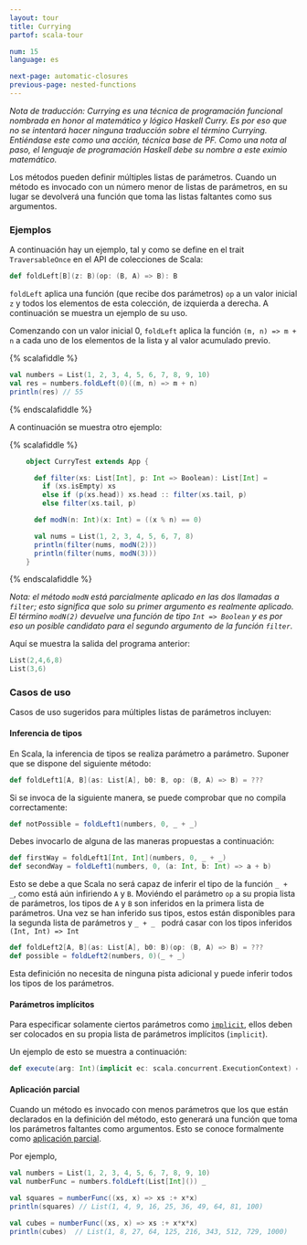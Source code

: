 ```yaml
---
layout: tour
title: Currying
partof: scala-tour

num: 15
language: es

next-page: automatic-closures
previous-page: nested-functions
---
```


_Nota de traducción: Currying es una técnica de programación funcional nombrada en honor al matemático y lógico Haskell Curry. Es por eso que no se intentará hacer ninguna traducción sobre el término Currying. Entiéndase este como una acción, técnica base de PF. Como una nota al paso, el lenguaje de programación Haskell debe su nombre a este eximio matemático._

Los métodos pueden definir múltiples listas de parámetros. Cuando un método es invocado con un número menor de listas de parámetros, en su lugar se devolverá una función que toma las listas faltantes como sus argumentos.

### Ejemplos

A continuación hay un ejemplo, tal y como se define en el trait `TraversableOnce` en el API de colecciones de Scala:

```scala mdoc:fail
def foldLeft[B](z: B)(op: (B, A) => B): B
```

`foldLeft` aplica una función (que recibe dos parámetros) `op` a un valor inicial `z` y todos los elementos de esta colección, de izquierda a derecha. A continuación se muestra un ejemplo de su uso.

Comenzando con un valor inicial 0, `foldLeft` aplica la función `(m, n) => m + n` a cada uno de los elementos de la lista y al valor acumulado previo.

{% scalafiddle %}
```scala mdoc
val numbers = List(1, 2, 3, 4, 5, 6, 7, 8, 9, 10)
val res = numbers.foldLeft(0)((m, n) => m + n)
println(res) // 55
```
{% endscalafiddle %}


A continuación se muestra otro ejemplo:

{% scalafiddle %}
```scala mdoc
    object CurryTest extends App {

      def filter(xs: List[Int], p: Int => Boolean): List[Int] =
        if (xs.isEmpty) xs
        else if (p(xs.head)) xs.head :: filter(xs.tail, p)
        else filter(xs.tail, p)

      def modN(n: Int)(x: Int) = ((x % n) == 0)

      val nums = List(1, 2, 3, 4, 5, 6, 7, 8)
      println(filter(nums, modN(2)))
      println(filter(nums, modN(3)))
    }
```
{% endscalafiddle %}

_Nota: el método `modN` está parcialmente aplicado en las dos llamadas a `filter`; esto significa que solo su primer argumento es realmente aplicado. El término `modN(2)` devuelve una función de tipo `Int => Boolean` y es por eso un posible candidato para el segundo argumento de la función `filter`._

Aquí se muestra la salida del programa anterior:

```scala mdoc
List(2,4,6,8)
List(3,6)
```

### Casos de uso

Casos de uso sugeridos para múltiples listas de parámetros incluyen:

#### Inferencia de tipos

En Scala, la inferencia de tipos se realiza parámetro a parámetro.
Suponer que se dispone del siguiente método:

```scala mdoc
def foldLeft1[A, B](as: List[A], b0: B, op: (B, A) => B) = ???
```

Si se invoca de la siguiente manera, se puede comprobar que no compila correctamente:

```scala mdoc:fail
def notPossible = foldLeft1(numbers, 0, _ + _)
```

Debes invocarlo de alguna de las maneras propuestas a continuación:

```scala mdoc
def firstWay = foldLeft1[Int, Int](numbers, 0, _ + _)
def secondWay = foldLeft1(numbers, 0, (a: Int, b: Int) => a + b)
```

Esto se debe a que Scala no será capaz de inferir el tipo de la función `_ + _`, como está aún infiriendo `A` y `B`.
Moviéndo el parámetro `op` a su propia lista de parámetros, los tipos de `A` y `B` son inferidos en la primera lista de parámetros.
Una vez se han inferido sus tipos, estos están disponibles para la segunda lista de parámetros y `_ + _ ` podrá casar con los tipos inferidos `(Int, Int) => Int`

```scala mdoc
def foldLeft2[A, B](as: List[A], b0: B)(op: (B, A) => B) = ???
def possible = foldLeft2(numbers, 0)(_ + _)
```

Esta definición no necesita de ninguna pista adicional y puede inferir todos los tipos de los parámetros.


#### Parámetros implícitos

Para especificar solamente ciertos parámetros como [`implicit`](https://docs.scala-lang.org/tour/implicit-parameters.html), ellos deben ser colocados en su propia lista de parámetros implícitos (`implicit`).

Un ejemplo de esto se muestra a continuación:

```scala mdoc
def execute(arg: Int)(implicit ec: scala.concurrent.ExecutionContext) = ???
```

#### Aplicación parcial

Cuando un método es invocado con menos parámetros que los que están declarados en la definición del método, esto generará una función que toma los parámetros faltantes como argumentos. Esto se conoce formalmente como [aplicación parcial](https://en.wikipedia.org/wiki/Partial_application).

Por ejemplo,

```scala mdoc:nest
val numbers = List(1, 2, 3, 4, 5, 6, 7, 8, 9, 10)
val numberFunc = numbers.foldLeft(List[Int]()) _

val squares = numberFunc((xs, x) => xs :+ x*x)
println(squares) // List(1, 4, 9, 16, 25, 36, 49, 64, 81, 100)

val cubes = numberFunc((xs, x) => xs :+ x*x*x)
println(cubes)  // List(1, 8, 27, 64, 125, 216, 343, 512, 729, 1000)
```

